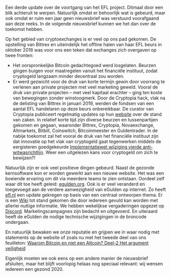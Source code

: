 Een derde update over de voortgang van het EFL project. Ditmaal door een blik achteruit te werpen. Natuurlijk omdat er behoorlijk wat is gebeurd, maar ook omdat er ruim een jaar geen nieuwsbrief was verstuurd voorafgaand aan deze reeks. In de volgende nieuwsbrief kunnen we het dan over de toekomst hebben.

Op het gebied van cryptoexchanges is er veel op ons pad gekomen. De opstelling van Bittrex en uiteindelijk het offline halen van haar EFL beurs in oktober 2018 was voor ons een teken dat exchanges zich overgaven op twee fronten:
* Het oorspronkelijke Bitcoin gedachtegoed werd losgelaten. Beurzen gingen buigen voor maatregelen vanuit het financiële instituut, zodat cryptogeld langzaam minder decentraal zou worden.
* Er werd gezwicht voor de druk van korte termijn gewin door voorrang te verlenen aan private projecten met veel marketing geweld.
Vooral de druk van private projecten – met veel kapitaal erachter – ging ten koste van bewegingen zonder winstoogmerk. Door de Cryptopia hack, vlak na de delisting van Bittrex in januari 2019, werden de fondsen van een aantal EFL handelaren op deze beurs onbereikbaar. De curator van Cryptopia publiceert regelmatig updates op hun [website](https://www.cryptopia.co.nz/) over de stand van zaken. In relatief korte tijd zijn diverse beurzen en tussenpartijen gekomen en gegaan, waaronder Bittrex, Cryptopia, Novaexchange, Altmarkets, Bitbill, Coinswitch, Bitcoinmeester en Guldentrader. In de nabije toekomst zal het vooral de druk van het financiële instituut zijn dat innovatie op het vlak van cryptogeld gaat tegenwerken middels de eergisteren goedgekeurde [Implementatiewet wijziging vierde anti-witwasrichtlijn](https://www.eerstekamer.nl/wetsvoorstel/35245_implementatiewet_wijziging). Weer een uitgelezen kans voor cryptogeld om zich te bewijzen?!

Natuurlijk zijn er ook veel positieve dingen gebeurd. Naast de gezonde kernsoftware kon er worden gewerkt aan een nieuwe website. Het was een boeiende ervaring om dit via meerdere teams te zien ontstaan. Oordeel zelf waar dit toe heeft geleid: [egulden.org](https://egulden.org). Ook is er veel veranderd en toegevoegd aan de verdere aanwezigheid van eGulden op internet. Zo heeft [efl.nl](https://efl.nl) een update gekregen op basis van een centraal ontworpen thema. Er is een [Wiki](https://wiki.egulden.org/index.php?title=Hoofdpagina) tot stand gekomen die door iedereen gevuld kan worden met allerlei nuttige informatie. We hebben wekelijkse vergaderingen opgezet op [Discord](https://discord.gg/WPFjR8B). Marketingscampagnes zijn bedacht en uitgevoerd. En uiteraard heeft de eGulden de nodige technische wijzigingen in de broncode ondergaan.

En natuurlijk bewaken we onze reputatie en grijpen we in waar nodig met statements op de website of zoals nu met het tweede deel van ons feuilleton: [Waarom Bitcoin en niet een Altcoin? Deel-2 Het argument veiligheid](https://medium.com/@egulden.org/waarom-bitcoin-en-niet-een-altcoin-deel-2-het-argument-veiligheid-b8f93e63859e)

Eigenlijk moeten we ook eens op een andere manier de nieuwsbrief afsluiten, maar het blijft voorlopig helaas nog speciaal relevant: wij wensen iedereen een gezond 2020.
